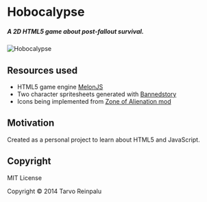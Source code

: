 # Hobocalypse
##### A 2D HTML5 game about post-fallout survival.
![Hobocalypse](http://i.imgur.com/6R8Ofme.png "Hobocalypse")

## Resources used
* HTML5 game engine [MelonJS](http://melonjs.org/)
* Two character spritesheets generated with [Bannedstory](www.maplesimulator.com/programs/bannedstory)
* Icons being implemented from [Zone of Alienation mod](http://www.moddb.com/mods/zone-of-alienation-mod/images/icons-as-of-oct-14th-2012)

## Motivation

Created as a personal project to learn about HTML5 and JavaScript.

## Copyright

MIT License

Copyright &copy; 2014 Tarvo Reinpalu
